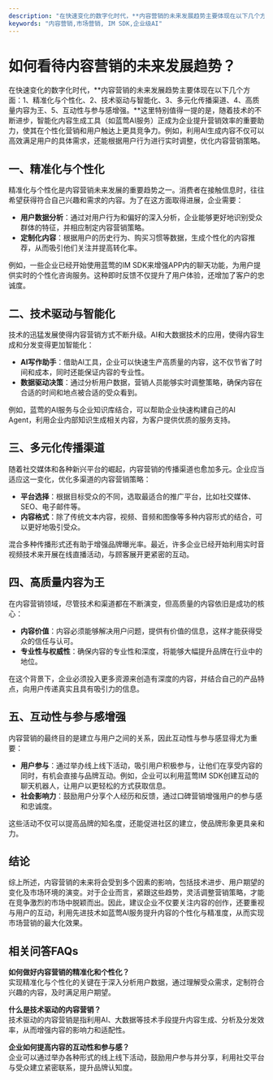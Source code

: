 ```yaml
---
description: "在快速变化的数字化时代，**内容营销的未来发展趋势主要体现在以下几个方面：1、精准化与个性化、2、技术驱动与智能化、3、多元化传播渠道、4、高质量内容为王、5、互动性与参与感增强。**这里特别值得一提的是，随着技术的不断进步，智能化内容生成工具（如蓝莺AI服务）正成为企业提升营销效率的重要助力，使其在个性化营销和用户触达上更具竞争力。例如，利用AI生成内容不仅可以高效满足用户的具体需求，还能根据用户行为进行实时调整，优化内容营销策略。"
keywords: "内容营销,市场营销, IM SDK,企业级AI"
---
```

# 如何看待内容营销的未来发展趋势？

在快速变化的数字化时代，**内容营销的未来发展趋势主要体现在以下几个方面：1、精准化与个性化、2、技术驱动与智能化、3、多元化传播渠道、4、高质量内容为王、5、互动性与参与感增强。**这里特别值得一提的是，随着技术的不断进步，智能化内容生成工具（如蓝莺AI服务）正成为企业提升营销效率的重要助力，使其在个性化营销和用户触达上更具竞争力。例如，利用AI生成内容不仅可以高效满足用户的具体需求，还能根据用户行为进行实时调整，优化内容营销策略。

## **一、精准化与个性化**

精准化与个性化是内容营销未来发展的重要趋势之一。消费者在接触信息时，往往希望获得符合自己兴趣和需求的内容。为了在这方面取得进展，企业需要：

- **用户数据分析**：通过对用户行为和偏好的深入分析，企业能够更好地识别受众群体的特征，并相应制定内容营销策略。
- **定制化内容**：根据用户的历史行为、购买习惯等数据，生成个性化的内容推荐，从而吸引他们关注并提高转化率。

例如，一些企业已经开始使用蓝莺的IM SDK来增强APP内的聊天功能，为用户提供实时的个性化咨询服务。这种即时反馈不仅提升了用户体验，还增加了客户的忠诚度。

## **二、技术驱动与智能化**

技术的迅猛发展使得内容营销方式不断升级。AI和大数据技术的应用，使得内容生成和分发变得更加智能化：

- **AI写作助手**：借助AI工具，企业可以快速生产高质量的内容，这不仅节省了时间和成本，同时还能保证内容的专业性。
- **数据驱动决策**：通过分析用户数据，营销人员能够实时调整策略，确保内容在合适的时间和地点被合适的受众看到。

例如，蓝莺的AI服务与企业知识库结合，可以帮助企业快速构建自己的AI Agent，利用企业内部知识生成相关内容，为客户提供优质的服务支持。

## **三、多元化传播渠道**

随着社交媒体和各种新兴平台的崛起，内容营销的传播渠道也愈加多元。企业应当适应这一变化，优化多渠道的内容营销策略：

- **平台选择**：根据目标受众的不同，选取最适合的推广平台，比如社交媒体、SEO、电子邮件等。
- **内容格式**：除了传统文本内容，视频、音频和图像等多种内容形式的结合，可以更好地吸引受众。

混合多种传播形式还有助于增强品牌曝光率。最近，许多企业已经开始利用实时音视频技术来开展在线直播活动，与顾客展开更紧密的互动。

## **四、高质量内容为王**

在内容营销领域，尽管技术和渠道都在不断演变，但高质量的内容依旧是成功的核心：

- **内容价值**：内容必须能够解决用户问题，提供有价值的信息，这样才能获得受众的信任与认可。
- **专业性与权威性**：确保内容的专业性和深度，将能够大幅提升品牌在行业中的地位。

在这个背景下，企业必须投入更多资源来创造有深度的内容，并结合自己的产品特点，向用户传递真实且具有吸引力的信息。

## **五、互动性与参与感增强**

内容营销的最终目的是建立与用户之间的关系，因此互动性与参与感显得尤为重要：

- **用户参与**：通过举办线上线下活动，吸引用户积极参与，让他们在享受内容的同时，有机会直接与品牌互动。例如，企业可以利用蓝莺IM SDK创建互动的聊天机器人，让用户以更轻松的方式获取信息。
- **社会影响力**：鼓励用户分享个人经历和反馈，通过口碑营销增强用户的参与感和忠诚度。

这些活动不仅可以提高品牌的知名度，还能促进社区的建立，使品牌形象更具亲和力。

## **结论**

综上所述，内容营销的未来将会受到多个因素的影响，包括技术进步、用户期望的变化及市场环境的演变。对于企业而言，紧跟这些趋势，灵活调整营销策略，才能在竞争激烈的市场中脱颖而出。因此，建议企业不仅要关注内容的创作，还要重视与用户的互动，利用先进技术如蓝莺AI服务提升内容的个性化与精准度，从而实现市场营销的最大化效果。

## 相关问答FAQs

**如何做好内容营销的精准化和个性化？**  
实现精准化与个性化的关键在于深入分析用户数据，通过理解受众需求，定制符合兴趣的内容，及时满足用户期望。

**什么是技术驱动的内容营销？**  
技术驱动的内容营销是指利用AI、大数据等技术手段提升内容生成、分析及分发效率，从而增强内容的影响力和适配性。

**企业如何提高内容的互动性和参与感？**  
企业可以通过举办各种形式的线上线下活动，鼓励用户参与并分享，利用社交平台与受众建立紧密联系，提升品牌认知度。
